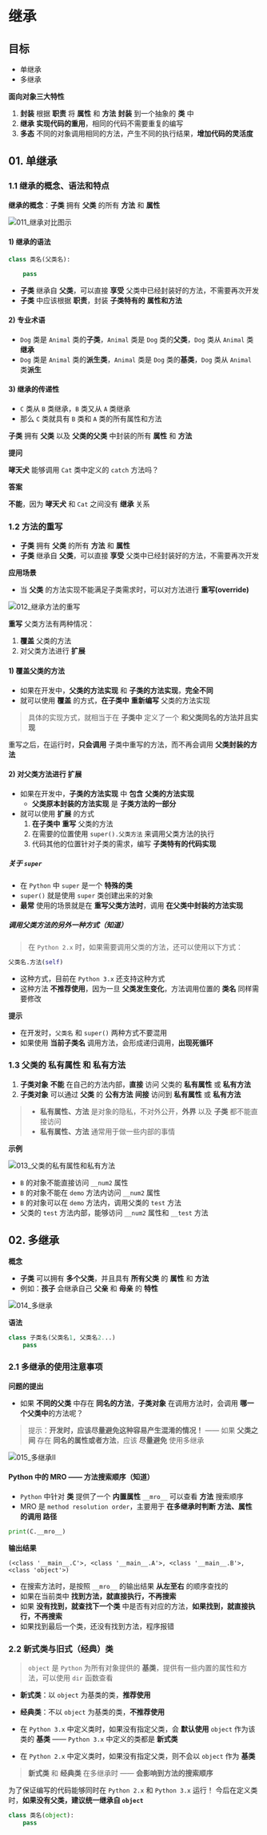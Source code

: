 # 继承

## 目标

* 单继承
* 多继承

**面向对象三大特性**

1. **封装** 根据 **职责** 将 **属性** 和 **方法** **封装** 到一个抽象的 **类** 中
2. **继承** **实现代码的重用**，相同的代码不需要重复的编写
3. **多态** 不同的对象调用相同的方法，产生不同的执行结果，**增加代码的灵活度**

## 01. 单继承

### 1.1 继承的概念、语法和特点

**继承的概念**：**子类** 拥有 **父类** 的所有 **方法** 和 **属性**

![011_继承对比图示](media/15006307099794/011_继承对比图示.png)

#### 1) 继承的语法

```python
class 类名(父类名):

    pass
```

* **子类** 继承自 **父类**，可以直接 **享受** 父类中已经封装好的方法，不需要再次开发
* **子类** 中应该根据 **职责**，封装 **子类特有的** **属性和方法**

#### 2) 专业术语

* `Dog` 类是 `Animal` 类的**子类**，`Animal` 类是 `Dog` 类的**父类**，`Dog` 类从 `Animal` 类**继承**
* `Dog` 类是 `Animal` 类的**派生类**，`Animal` 类是 `Dog` 类的**基类**，`Dog` 类从 `Animal` 类**派生**

#### 3) 继承的传递性

* `C` 类从 `B` 类继承，`B` 类又从 `A` 类继承
* 那么 `C` 类就具有 `B` 类和 `A` 类的所有属性和方法

**子类** 拥有 **父类** 以及 **父类的父类** 中封装的所有 **属性** 和 **方法**

**提问**

**哮天犬** 能够调用 `Cat` 类中定义的 `catch` 方法吗？

**答案**

**不能**，因为 **哮天犬** 和 `Cat` 之间没有 **继承** 关系

### 1.2 方法的重写

* **子类** 拥有 **父类** 的所有 **方法** 和 **属性**
* **子类** 继承自 **父类**，可以直接 **享受** 父类中已经封装好的方法，不需要再次开发

**应用场景**

* 当 **父类** 的方法实现不能满足子类需求时，可以对方法进行 **重写(override)**

![012_继承方法的重写](media/15006307099794/012_继承方法的重写.png)

**重写** 父类方法有两种情况：

1. **覆盖** 父类的方法
2. 对父类方法进行 **扩展**

#### 1) 覆盖父类的方法

* 如果在开发中，**父类的方法实现** 和 **子类的方法实现**，**完全不同**
* 就可以使用 **覆盖** 的方式，**在子类中** **重新编写** 父类的方法实现

> 具体的实现方式，就相当于在 **子类中** 定义了一个 **和父类同名的方法并且实现**

重写之后，在运行时，**只会调用** 子类中重写的方法，而不再会调用 **父类封装的方法**

#### 2) 对父类方法进行 **扩展**

* 如果在开发中，**子类的方法实现** 中 **包含** **父类的方法实现**
    * **父类原本封装的方法实现** 是 **子类方法的一部分**
* 就可以使用 **扩展** 的方式
    1. **在子类中** **重写** 父类的方法
    2. 在需要的位置使用 `super().父类方法` 来调用父类方法的执行
    3. 代码其他的位置针对子类的需求，编写 **子类特有的代码实现**

##### 关于 `super`

* 在 `Python` 中 `super` 是一个 **特殊的类**
* `super()` 就是使用 `super` 类创建出来的对象
* **最常** 使用的场景就是在 **重写父类方法时**，调用 **在父类中封装的方法实现**

##### 调用父类方法的另外一种方式（知道）

> 在 `Python 2.x` 时，如果需要调用父类的方法，还可以使用以下方式：

```python
父类名.方法(self)
```

* 这种方式，目前在 `Python 3.x` 还支持这种方式
* 这种方法 **不推荐使用**，因为一旦 **父类发生变化**，方法调用位置的 **类名** 同样需要修改

**提示**
 
* 在开发时，`父类名` 和 `super()` 两种方式不要混用
* 如果使用 **当前子类名** 调用方法，会形成递归调用，**出现死循环**

### 1.3 父类的 私有属性 和 私有方法

1. **子类对象** **不能** 在自己的方法内部，**直接** 访问 父类的 **私有属性** 或 **私有方法**
2. **子类对象** 可以通过 **父类** 的 **公有方法** **间接** 访问到 **私有属性** 或 **私有方法**

> * **私有属性、方法** 是对象的隐私，不对外公开，**外界** 以及 **子类** 都不能直接访问
> * **私有属性、方法** 通常用于做一些内部的事情

**示例**

![013_父类的私有属性和私有方法](media/15006307099794/013_父类的私有属性和私有方法.png)

* `B` 的对象不能直接访问 `__num2` 属性
* `B` 的对象不能在 `demo` 方法内访问 `__num2` 属性
* `B` 的对象可以在 `demo` 方法内，调用父类的 `test` 方法
* 父类的 `test` 方法内部，能够访问 `__num2` 属性和 `__test` 方法

## 02. 多继承

**概念**

* **子类** 可以拥有 **多个父类**，并且具有 **所有父类** 的 **属性** 和 **方法**
* 例如：**孩子** 会继承自己 **父亲** 和 **母亲** 的 **特性**

![014_多继承](media/15006307099794/014_多继承.png)

**语法**

```python
class 子类名(父类名1, 父类名2...)
    pass
```

### 2.1 多继承的使用注意事项

**问题的提出**

* 如果 **不同的父类** 中存在 **同名的方法**，**子类对象** 在调用方法时，会调用 **哪一个父类中**的方法呢？

> 提示：**开发时，应该尽量避免这种容易产生混淆的情况！** —— 如果 **父类之间** 存在 **同名的属性或者方法**，应该 **尽量避免** 使用多继承

![015_多继承II](media/15006307099794/015_多继承II.png)

#### Python 中的 MRO —— 方法搜索顺序（知道）

* `Python` 中针对 **类** 提供了一个 **内置属性** `__mro__` 可以查看 **方法** 搜索顺序
* MRO 是 `method resolution order`，主要用于 **在多继承时判断 方法、属性 的调用 路径**

```python
print(C.__mro__)
```

**输出结果**

```
(<class '__main__.C'>, <class '__main__.A'>, <class '__main__.B'>, <class 'object'>)
```

* 在搜索方法时，是按照 `__mro__` 的输出结果 **从左至右** 的顺序查找的
* 如果在当前类中 **找到方法，就直接执行，不再搜索**
* 如果 **没有找到，就查找下一个类** 中是否有对应的方法，**如果找到，就直接执行，不再搜索**
* 如果找到最后一个类，还没有找到方法，程序报错

### 2.2 新式类与旧式（经典）类

> `object` 是 `Python` 为所有对象提供的 **基类**，提供有一些内置的属性和方法，可以使用 `dir` 函数查看

* **新式类**：以 `object` 为基类的类，**推荐使用**
* **经典类**：不以 `object` 为基类的类，**不推荐使用**

* 在 `Python 3.x` 中定义类时，如果没有指定父类，会 **默认使用** `object` 作为该类的 **基类** —— `Python 3.x` 中定义的类都是 **新式类**
* 在 `Python 2.x` 中定义类时，如果没有指定父类，则不会以 `object` 作为 **基类**

> **新式类** 和 **经典类** 在多继承时 —— **会影响到方法的搜索顺序**

为了保证编写的代码能够同时在 `Python 2.x` 和 `Python 3.x` 运行！
今后在定义类时，**如果没有父类，建议统一继承自 `object`**

```python
class 类名(object):
    pass
```


